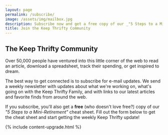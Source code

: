 ```yaml
---
layout: page
permalink: /subscribe/
image: /assets/img/mailbox.jpg
description: Subscribe now and get a free copy of our _"5 Steps to a Mini-Retirement" cheat sheet.
title: Join the Keep Thrifty Community
---
```


## The Keep Thrifty Community

Over 50,000 people have ventured into this little corner of the web to read an article, download a spreadsheet, track their spending, or get inspired to dream.

The best way to get connected is to subscribe for e-mail updates. We send a weekly newsletter with updates about what we're working on, what's going on with the Keep Thrifty Family, and with links to our latest articles and favorite finds from around the web.

If you subscribe, you'll also get a __free__ (who doesn't love free?) copy of our _"5 Steps to a Mini-Retirement"_ cheat sheet. Fill out the form below to get the cheat sheet and start getting the weekly Keep Thrifty update!

<div class="boxed">
{% include content-upgrade.html %}
</div>
